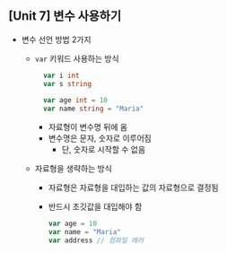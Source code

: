 ## **[Unit 7] 변수 사용하기**

- 변수 선언 방법 2가지 

  - `var` 키워드 사용하는 방식

    ```go
      var i int
      var s string
      
      var age int = 10
      var name string = "Maria"
    ```

    - 자료형이 변수명 뒤에 옴
    - 변수명은 문자, 숫자로 이루어짐 
      - 단, 숫자로 시작할 수 없음

  - 자료형을 생략하는 방식

    - 자료형은 자료형을 대입하는 값의 자료형으로 결정됨

    - 반드시 초깃값을 대입해야 함
      ```go
      var age = 10 
      var name = "Maria" 
      var address // 컴파일 에러
      ```
